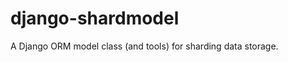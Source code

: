 django-shardmodel
=================

A Django ORM model class (and tools) for sharding data storage.